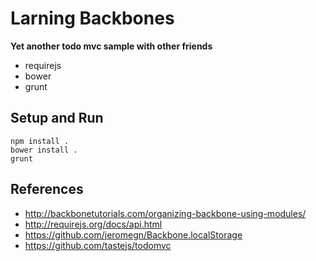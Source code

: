 # Larning Backbones

**Yet another todo mvc sample with other friends** 

* requirejs
* bower
* grunt


## Setup and Run

```
npm install .
bower install .
grunt
```

## References

* http://backbonetutorials.com/organizing-backbone-using-modules/
* http://requirejs.org/docs/api.html
* https://github.com/jeromegn/Backbone.localStorage
* https://github.com/tastejs/todomvc